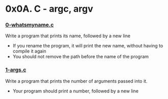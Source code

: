 # 0x0A. C - argc, argv

### [0-whatsmyname.c](https://github.com/MrGiddy/alx-low_level_programming/blob/main/0x0A-argc_argv/0-whatsmyname.c)
Write a program that prints its name, followed by a new line
* If you rename the program, it will print the new name, without having to compile it again
* You should not remove the path before the name of the program

### [1-args.c](https://github.com/MrGiddy/alx-low_level_programming/blob/main/0x0A-argc_argv/1-args.c)
Write a program that prints the number of arguments passed into it.
* Your program should print a number, followed by a new line
